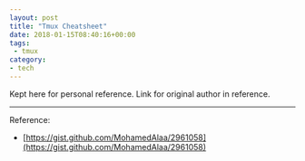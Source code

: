 ```yaml
---
layout: post
title: "Tmux Cheatsheet"
date: 2018-01-15T08:40:16+00:00
tags:
 - tmux
category:
- tech
---
```

Kept here for personal reference. Link for original author in reference.

<script src="https://gist.github.com/MohamedAlaa/2961058.js"></script>

---
Reference: 
* [https://gist.github.com/MohamedAlaa/2961058](https://gist.github.com/MohamedAlaa/2961058)
